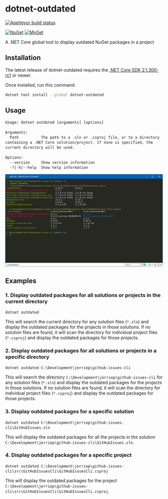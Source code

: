 # dotnet-outdated

[![AppVeyor build status][appveyor-badge]](https://ci.appveyor.com/project/jerriep/dotnet-outdated/branch/master)

[appveyor-badge]: https://img.shields.io/appveyor/ci/jerriep/dotnet-outdated/master.svg?label=appveyor&style=flat-square

[![NuGet][main-nuget-badge]][main-nuget] [![MyGet][main-myget-badge]][main-myget]

[main-nuget]: https://www.nuget.org/packages/dotnet-outdated/
[main-nuget-badge]: https://img.shields.io/nuget/v/dotnet-outdated.svg?style=flat-square&label=nuget
[main-myget]: https://www.myget.org/feed/jerriep/package/nuget/dotnet-outdated
[main-myget-badge]: https://img.shields.io/www.myget/jerriep/vpre/dotnet-outdated.svg?style=flat-square&label=myget

A .NET Core global tool to display outdated NuGet packages in a project

## Installation

The latest release of dotnet-outdated requires the [.NET Core SDK 2.1.300-rc1](https://www.microsoft.com/net/download/dotnet-core/sdk-2.1.300-rc1) or newer.

Once installed, run this command:

```bash
dotnet tool install --global dotnet-outdated
```

## Usage

```text
Usage: dotnet outdated [arguments] [options]

Arguments:
  Path          The path to a .sln or .csproj file, or to a directory containing a .NET Core solution/project. If none is specified, the current directory will be used.

Options:
  --version     Show version information
  -?|-h|--help  Show help information
```

![](screenshot.png)

## Examples

### 1. Display outdated packages for all solutions or projects in the current directory

```text
dotnet outdated
```

This will search the current directory for any solution files (`*.sln`) and display the outdated packages for the projects in those solutions. If no solution files are found, it will scan the directory for individual project files (`*.csproj`) and display the outdated packages for those projects.

### 2. Display outdated packages for all solutions or projects in a specific directory

```text
dotnet outdated C:\Development\jerriep\github-issues-cli
```

This will search the directory `C:\Development\jerriep\github-issues-cli` for any solution files (`*.sln`) and display the outdated packages for the projects in those solutions. If no solution files are found, it will scan the directory for individual project files (`*.csproj`) and display the outdated packages for those projects.

### 3. Display outdated packages for a specific solution

```text
dotnet outdated C:\Development\jerriep\github-issues-cli\GitHubIssues.sln
```

This will display the outdated packages for all the projects in the solution `C:\Development\jerriep\github-issues-cli\GitHubIssues.sln`.

### 4. Display outdated packages for a specific project

```text
dotnet outdated C:\Development\jerriep\github-issues-cli\src\GitHubIssuesCli\GitHubIssuesCli.csproj
```

This will display the outdated packages for the project `C:\Development\jerriep\github-issues-cli\src\GitHubIssuesCli\GitHubIssuesCli.csproj`.

